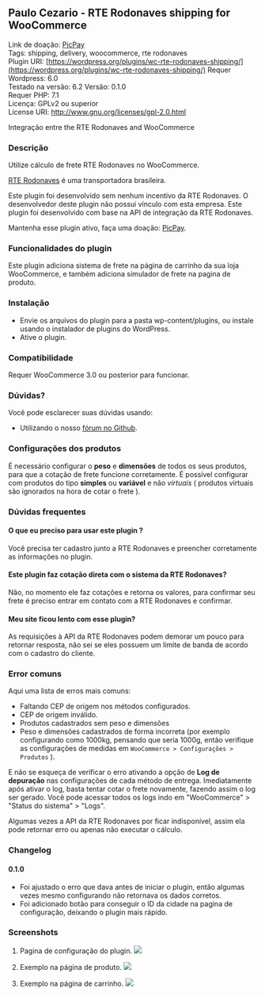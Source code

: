 ## Paulo Cezario - RTE Rodonaves shipping for WooCommerce

Link de doação: [PicPay](https://picpay.me/phscezario)  
Tags: shipping, delivery, woocommerce, rte rodonaves  
Plugin URI: [https://wordpress.org/plugins/wc-rte-rodonaves-shipping/](https://wordpress.org/plugins/wc-rte-rodonaves-shipping/)
Requer Wordpress: 6.0  
Testado na versão: 6.2
Versão: 0.1.0  
Requer PHP: 7.1  
Licença: GPLv2 ou superior  
License URI: http://www.gnu.org/licenses/gpl-2.0.html

Integração entre the RTE Rodonaves and WooCommerce

### Descrição

Utilize cálculo de frete RTE Rodonaves no WooCommerce.

[RTE Rodonaves](https://rte.com.br/) é uma transportadora brasileira.

Este plugin foi desenvolvido sem nenhum incentivo da RTE Rodonaves. O desenvolvedor deste plugin não possui vínculo com esta empresa. Este plugin foi desenvolvido com base na API de integração da RTE Rodonaves.

Mantenha esse plugin ativo, faça uma doação: [PicPay](https://picpay.me/phscezario).

### Funcionalidades do plugin

Este plugin adiciona sistema de frete na página de carrinho da sua loja WooCommerce, e também adiciona simulador de frete na pagina de produto.

### Instalação

-   Envie os arquivos do plugin para a pasta wp-content/plugins, ou instale usando o instalador de plugins do WordPress.
-   Ative o plugin.

### Compatibilidade

Requer WooCommerce 3.0 ou posterior para funcionar.

### Dúvidas?

Você pode esclarecer suas dúvidas usando:

-   Utilizando o nosso [fórum no Github](https://github.com/paulocezario/wc-rte-rodonaves-shipping).

### Configurações dos produtos

É necessário configurar o **peso** e **dimensões** de todos os seus produtos, para que a cotação de frete funcione corretamente.
É possível configurar com produtos do tipo **simples** ou **variável** e não _virtuais_ ( produtos virtuais são ignorados na hora de cotar o frete ).

### Dúvidas frequentes

#### O que eu preciso para usar este plugin ?

Você precisa ter cadastro junto a RTE Rodonaves e preencher corretamente as informações no plugin.

#### Este plugin faz cotação direta com o sistema da RTE Rodonaves?

Não, no momento ele faz cotações e retorna os valores, para confirmar seu frete é preciso entrar em contato com a RTE Rodonaves e confirmar.

#### Meu site ficou lento com esse plugin?

As requisições à API da RTE Rodonaves podem demorar um pouco para retornar resposta, não sei se eles possuem um limite de banda de acordo com o cadastro do cliente.

### Error comuns

Aqui uma lista de erros mais comuns:

-   Faltando CEP de origem nos métodos configurados.
-   CEP de origem inválido.
-   Produtos cadastrados sem peso e dimensões
-   Peso e dimensões cadastrados de forma incorreta (por exemplo configurando como 1000kg, pensando que seria 1000g, então verifique as configurações de medidas em `WooCommerce > Configurações > Produtos` ).

E não se esqueça de verificar o erro ativando a opção de **Log de depuração** nas configurações de cada método de entrega. Imediatamente após ativar o log, basta tentar cotar o frete novamente, fazendo assim o log ser gerado. Você pode acessar todos os logs indo em "WooCommerce" > "Status do sistema" > "Logs".

Algumas vezes a API da RTE Rodonaves por ficar indisponível, assim ela pode retornar erro ou apenas não executar o cálculo.

### Changelog

#### 0.1.0

-   Foi ajustado o erro que dava antes de iniciar o plugin, então algumas vezes mesmo configurando não retornava os dados corretos.
-   Foi adicionado botão para conseguir o ID da cidade na pagina de configuração, deixando o plugin mais rápido.

### Screenshots

1. Pagina de configuração do plugin.
   ![](https://i.imgur.com/2wbZVJ1.png)

2. Exemplo na página de produto.
   ![](https://i.imgur.com/ZHfpnK1.png)

3. Exemplo na página de carrinho.
   ![](https://i.imgur.com/fxqOKZg.png)
